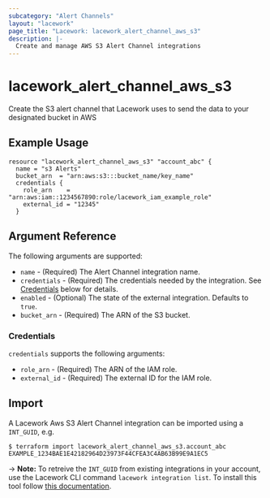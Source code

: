 ```yaml
---
subcategory: "Alert Channels"
layout: "lacework"
page_title: "Lacework: lacework_alert_channel_aws_s3"
description: |-
  Create and manage AWS S3 Alert Channel integrations
---
```


# lacework\_alert\_channel\_aws\_s3

Create the S3 alert channel that Lacework uses to send the data to your designated bucket in AWS

## Example Usage

```hcl
resource "lacework_alert_channel_aws_s3" "account_abc" {
  name = "s3 Alerts"
  bucket_arn  = "arn:aws:s3:::bucket_name/key_name"
  credentials {
    role_arn    = "arn:aws:iam::1234567890:role/lacework_iam_example_role"
    external_id = "12345"
  }
```

## Argument Reference

The following arguments are supported:

* `name` - (Required) The Alert Channel integration name.
* `credentials` - (Required) The credentials needed by the integration. See [Credentials](#credentials) below for details.
* `enabled` - (Optional) The state of the external integration. Defaults to `true`.
* `bucket_arn` - (Required) The ARN of the S3 bucket.
### Credentials

`credentials` supports the following arguments:

* `role_arn` - (Required) The ARN of the IAM role.
* `external_id` - (Required) The external ID for the IAM role.

## Import

A Lacework Aws S3 Alert Channel integration can be imported using a `INT_GUID`, e.g.

```
$ terraform import lacework_alert_channel_aws_s3.account_abc EXAMPLE_1234BAE1E42182964D23973F44CFEA3C4AB63B99E9A1EC5
```
-> **Note:** To retreive the `INT_GUID` from existing integrations in your account, use the
	Lacework CLI command `lacework integration list`. To install this tool follow
	[this documentation](https://github.com/lacework/go-sdk/wiki/CLI-Documentation#installation).
